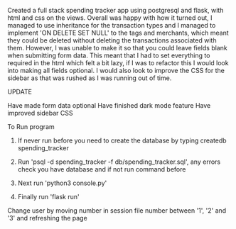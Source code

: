Created a full stack spending tracker app using postgresql and flask, with html and css on the views. Overall was happy with how it turned out, I managed to use inheritance for the transaction types and I managed to implement 'ON DELETE SET NULL' to the tags and merchants, which meant they could be deleted without deleting the transactions associated with them. However, I was unable to make it so that you could leave fields blank when submitting form data. This meant that I had to set everything to required in the html which felt a bit lazy, if I was to refactor this I would look into making all fields optional. I would also look to improve the CSS for the sidebar as that was rushed as I was running out of time. 

UPDATE

Have made form data optional
Have finished dark mode feature
Have improved sidebar CSS



To Run program

1. If never run before you need to create the database by typing createdb spending_tracker

2. Run 'psql -d spending_tracker -f db/spending_tracker.sql', any errors check you have database and if not run command before

3. Next run 'python3 console.py' 

4. Finally run 'flask run' 

Change user by moving number in session file number between '1', '2' and '3' and refreshing the page